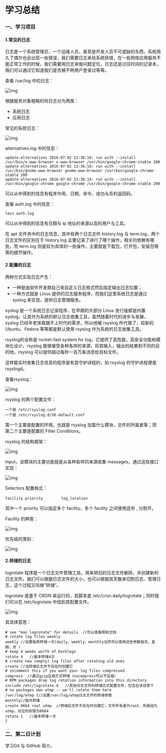 # 学习总结
### 一、学习项目
#### 1.常见的日志

日志是一个系统管理员，一个运维人员，甚至是开发人员不可或缺的东西，系统用久了偶尔也会出现一些错误，我们需要日志来给系统排错，在一些网络应用服务不能正常工作的时候，我们需要用日志来做问题定位，日志还是过往时间的记录本，我们可以通过它知道我们是否被不明用户登录过等等。

查看 /var/log 中的日志：

![img](http://a3.qpic.cn/psb?/V10S7fIE3gV07D/UrBxXoTpC1.Lpkl7CMC636T4zrUz0EtcxaMAEz68jrE!/m/dL4AAAAAAAAAnull&bo=wgI4AsICOAIDCSw!&rf=photolist&t=5)

根据服务对象粗略的将日志分为两类：

- 系统日志
- 应用日志

常见的系统日志：

![img](http://a1.qpic.cn/psb?/V10S7fIE3gV07D/HrgJvZ9Vqv2GmKllTc5jtfbl0TIYbKvO95eNFiydtqo!/m/dIQAAAAAAAAAnull&bo=ZwKXAWcClwEDCSw!&rf=photolist&t=5)

alternatives.log 中的信息：

    update-alternatives 2016-07-02 13:36:16: run with --install /usr/bin/x-www-browser x-www-browser /usr/bin/google-chrome-stable 200
    update-alternatives 2016-07-02 13:36:16: run with --install /usr/bin/gnome-www-browser gnome-www-browser /usr/bin/google-chrome-stable 200
    update-alternatives 2016-07-02 13:36:16: run with --install /usr/bin/google-chrome google-chrome /usr/bin/google-chrome-stable 200

可以从中得到的信息有程序作用，日期，命令，成功与否的返回码。

查看 auth.log 中的信息：

    less auth.log

可以从中得到的信息有日期与 ip 地址的来源以及的用户与工具。

在 apt 文件夹中的日志信息，其中有两个日志文件 history.log 与 term.log，两个日志文件的区别在于 history.log 主要记录了进行了哪个操作，相关的依赖有哪些，而 term.log 则是较为具体的一些操作，主要就是下载包，打开包，安装包等等的细节操作。

#### 2.配置的日志

两种方式实现日志产生：

- 一种是由软件开发商自己来自定义日志格式然后指定输出日志位置；
- 一种方式就是 Linux 提供的日志服务程序，而我们这里系统日志是通过 syslog 来实现，提供日志管理服务。

syslog 是一个系统日志记录程序，在早期的大部分 Linux 发行版都是内置 syslog，让其作为系统的默认日志收集工具，虽然随着时代的进步与发展，syslog 已经年老体衰跟不上时代的需求，所以他被 rsyslog 所代替了，较新的 Ubuntu、Fedora 等等都是默认使用 rsyslog 作为系统的日志收集工具。

rsyslog的全称是 rocket-fast system for log，它提供了高性能，高安全功能和模块化设计。rsyslog 能够接受各种各样的来源，将其输入，输出的结果到不同的目的地。rsyslog 可以提供超过每秒一百万条消息给目标文件。

这样能实时收集日志信息的程序是有其守护进程的，如 rsyslog 的守护进程便是 rsyslogd。

查看rsyslog：

![img](http://a4.qpic.cn/psb?/V10S7fIE3gV07D/xs46.a9IbnTjM8gSzcxYTmeIN5uVUfsZ9aikYfeBkW4!/m/dL8AAAAAAAAAnull&bo=BgRHAQYERwEDCSw!&rf=photolist&t=5)

rsyslog 的两个配置文件：

    一个是 /etc/rsyslog.conf
    一个是 /etc/rsyslog.d/50-default.conf

第一个主要是配置的环境，也就是 rsyslog 加载什么模块，文件的所属者等；而第二个主要是配置的 Filter Conditions。

rsyslog 的结构框架：

![img](https://dn-simplecloud.shiyanlou.com/1135081469416361678-wm)

Input，该模块的主要功能就是从各种各样的来源收集 messages，通过这些接口实现：

![img](http://a3.qpic.cn/psb?/V10S7fIE3gV07D/VK*tQE3hcVSb5m*EaeNIhwVnRncSvMBbEmoVU9eyAIE!/m/dL4AAAAAAAAAnull&bo=ywEIAssBCAIDCSw!&rf=photolist&t=5)

Selectors 配置格式：

    facility.priority　　　　　log_location

其中一个 priority 可以指定多个 facility，多个 facility 之间使用逗号 , 分割开。

Facility 的种类：

![img](http://a4.qpic.cn/psb?/V10S7fIE3gV07D/7qkEagBcDyx1Xwxm7x.0OWaVg1*6cB9lAsTdVq*iNIU!/m/dFMBAAAAAAAAnull&bo=9gCVAfYAlQEDCSw!&rf=photolist&t=5)

优先级的类别：

![img](http://a2.qpic.cn/psb?/V10S7fIE3gV07D/76YCMaEKhSIlkFX9R43pd.P8nftYXgJjmNZaSmFKxf0!/m/dAUBAAAAAAAAnull&bo=iAGZAYgBmQEDCSw!&rf=photolist&t=5)

#### 2.转储的日志

logrotate 程序是一个日志文件管理工具。用来把旧的日志文件删除，并创建新的日志文件。我们可以根据日志文件的大小，也可以根据其天数来切割日志、管理日志，这个过程又叫做“转储”。

logrotate 是基于 CRON 来运行的，其脚本是 /etc/cron.daily/logrotate；同时我们可以在 /etc/logrotate 中找到其配置文件。

![img](https://dn-simplecloud.shiyanlou.com/1135081469476364695-wm)

其具体意思：

    # see "man logrotate" for details  //可以查看帮助文档
    # rotate log files weekly
    weekly //设置每周转储一次(daily、weekly、monthly当然可以使用这些参数每天、星期，月 )
    # keep 4 weeks worth of backlogs
    rotate 4   //最多转储4次
    # create new (empty) log files after rotating old ones
    create //当转储后文件不存在时创建它
    # uncomment this if you want your log files compressed
    compress  //通过gzip压缩方式转储（nocompress可以不压缩）
    # RPM packages drop log rotation information into this directory
    include /etc/logrotate.d   //其他日志文件的转储方式配置文件，包含在该目录下
    # no packages own wtmp -- we'll rotate them here
    /var/log/wtmp {//设置/var/log/wtmp日志文件的转储参数
    monthly//每月转储
    create 0664 root utmp  //转储后文件不存在时创建它，文件所有者为root，所属组为utmp，对应的权限为0664
    rotate 1   //最多转储一次
    }

### 二、第二日计划
学习Git 与 GitHub 简介。
